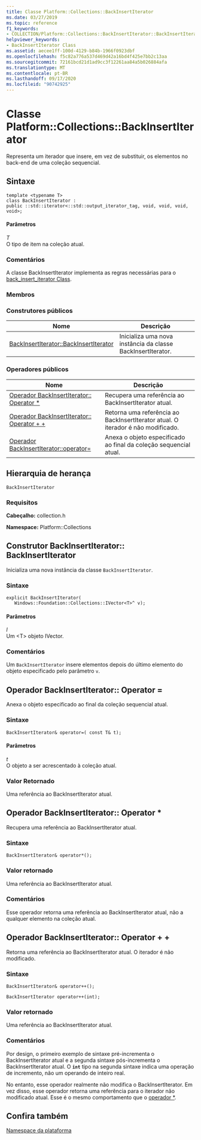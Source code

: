 ```yaml
---
title: Classe Platform::Collections::BackInsertIterator
ms.date: 03/27/2019
ms.topic: reference
f1_keywords:
- COLLECTION/Platform::Collections::BackInsertIterator::BackInsertIterator
helpviewer_keywords:
- BackInsertIterator Class
ms.assetid: aecee1ff-100d-4129-b84b-1966f0923dbf
ms.openlocfilehash: f5c82a776a537d469d42a16bd4f425e7bb2c13aa
ms.sourcegitcommit: 72161bcd21d1ad9cc3f12261aa84a5b026884afa
ms.translationtype: MT
ms.contentlocale: pt-BR
ms.lasthandoff: 09/17/2020
ms.locfileid: "90742925"
---
```

# <a name="platformcollectionsbackinsertiterator-class"></a>Classe Platform::Collections::BackInsertIterator

Representa um iterador que insere, em vez de substituir, os elementos no back-end de uma coleção sequencial.

## <a name="syntax"></a>Sintaxe

```
template <typename T>
class BackInsertIterator :
public ::std::iterator<::std::output_iterator_tag, void, void, void, void>;
```

#### <a name="parameters"></a>Parâmetros

*T*<br/>
O tipo de item na coleção atual.

### <a name="remarks"></a>Comentários

A classe BackInsertIterator implementa as regras necessárias para o [back_insert_iterator Class](../standard-library/back-insert-iterator-class.md).

### <a name="members"></a>Membros

### <a name="public-constructors"></a>Construtores públicos

|Nome|Descrição|
|----------|-----------------|
|[BackInsertIterator::BackInsertIterator](#ctor)|Inicializa uma nova instância da classe BackInsertIterator.|

### <a name="public-operators"></a>Operadores públicos

|Nome|Descrição|
|----------|-----------------|
|[Operador BackInsertIterator:: Operator *](#operator-dereference)|Recupera uma referência ao BackInsertIterator atual.|
|[Operador BackInsertIterator:: Operator + +](#operator-increment)|Retorna uma referência ao BackInsertIterator atual. O iterador é não modificado.|
|[Operador BackInsertIterator::operator=](#operator-assign)|Anexa o objeto especificado ao final da coleção sequencial atual.|

## <a name="inheritance-hierarchy"></a>Hierarquia de herança

`BackInsertIterator`

### <a name="requirements"></a>Requisitos

**Cabeçalho:** collection.h

**Namespace:** Platform::Collections

## <a name="backinsertiteratorbackinsertiterator-constructor"></a><a name="ctor"></a> Construtor BackInsertIterator:: BackInsertIterator

Inicializa uma nova instância da classe `BackInsertIterator`.

### <a name="syntax"></a>Sintaxe

```
explicit BackInsertIterator(
   Windows::Foundation::Collections::IVector<T>^ v);
```

#### <a name="parameters"></a>Parâmetros

*l*<br/>
Um \<T> objeto IVector.

### <a name="remarks"></a>Comentários

Um `BackInsertIterator` insere elementos depois do último elemento do objeto especificado pelo parâmetro `v`.

## <a name="backinsertiteratoroperator-operator"></a><a name="operator-assign"></a> Operador BackInsertIterator:: Operator =

Anexa o objeto especificado ao final da coleção sequencial atual.

### <a name="syntax"></a>Sintaxe

```
BackInsertIterator& operator=( const T& t);
```

#### <a name="parameters"></a>Parâmetros

*t*<br/>
O objeto a ser acrescentado à coleção atual.

### <a name="return-value"></a>Valor Retornado

Uma referência ao BackInsertIterator atual.

## <a name="backinsertiteratoroperator-operator"></a><a name="operator-dereference"></a> Operador BackInsertIterator:: Operator *

Recupera uma referência ao BackInsertIterator atual.

### <a name="syntax"></a>Sintaxe

```
BackInsertIterator& operator*();
```

### <a name="return-value"></a>Valor retornado

Uma referência ao BackInsertIterator atual.

### <a name="remarks"></a>Comentários

Esse operador retorna uma referência ao BackInsertIterator atual, não a qualquer elemento na coleção atual.

## <a name="backinsertiteratoroperator-operator"></a><a name="operator-increment"></a> Operador BackInsertIterator:: Operator + +

Retorna uma referência ao BackInsertIterator atual. O iterador é não modificado.

### <a name="syntax"></a>Sintaxe

```
BackInsertIterator& operator++();

BackInsertIterator operator++(int);
```

### <a name="return-value"></a>Valor retornado

Uma referência ao BackInsertIterator atual.

### <a name="remarks"></a>Comentários

Por design, o primeiro exemplo de sintaxe pré-incrementa o BackInsertIterator atual e a segunda sintaxe pós-incrementa o BackInsertIterator atual. O **`int`** tipo na segunda sintaxe indica uma operação de incremento, não um operando de inteiro real.

No entanto, esse operador realmente não modifica o BackInsertIterator. Em vez disso, esse operador retorna uma referência para o iterador não modificado atual. Esse é o mesmo comportamento que o [operador *](#operator-dereference).

## <a name="see-also"></a>Confira também

[Namespace da plataforma](platform-namespace-c-cx.md)
